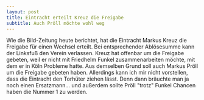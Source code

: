 ```yaml
---
layout: post
title: Eintracht erteilt Kreuz die Freigabe
subtitle: Auch Pröll möchte wohl weg
---
```


Wie die Bild-Zeitung heute berichtet, hat die Eintracht Markus Kreuz die Freigabe für einen Wechsel erteilt. Bei entsprechender Ablösesumme kann der Linksfuß den Verein verlassen. Kreuz hat offenbar um die Freigabe gebeten, weil er nicht mit Friedhelm Funkel zusammenarbeiten möchte, mit dem er in Köln Probleme hatte. Aus demselben Grund soll auch Markus Pröll um die Freigabe gebeten haben. Allerdings kann ich mir nicht vorstellen, dass die Eintracht den Torhüter ziehen lässt. Denn dann bräuchte man ja noch einen Ersatzmann... und außerdem sollte Pröll "trotz" Funkel Chancen haben die Nummer 1 zu werden.


